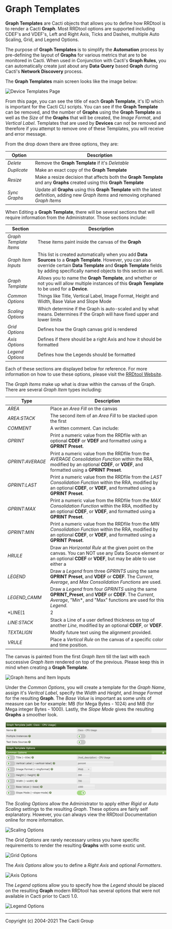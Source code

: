 # Graph Templates

**Graph Templates** are Cacti objects that allows you to define how RRDtool is
to render a Cacti **Graph**.  Most RRDtool options are supported including
CDEF's and VDEF's, Left and Right Axis, Ticks and Dashes, multiple Auto Scaling,
Grid, and Legend Options.

The purpose of **Graph Templates** is to simplify the **Automation** process by
pre-defining the layout of **Graphs** for various metrics that are to be
monitored in Cacti.  When used in Conjunction with Cacti's **Graph Rules**, you
can automatically create just about any **Data Query** based **Graph** during
Cacti's **Network Discovery** process.

The **Graph Templates** main screen looks like the image below:

![Device Templates Page](images/graph-templates1.png)

From this page, you can see the title of each **Graph Template**, it's ID which
is important for the Cacti CLI scripts.  You can see if the **Graph Template**
can be removed, and the number of **Graphs** using the **Graph Template** as
well as the *Size* of the **Graphs** that will be created, the *Image Format*,
and *Vertical Label*.  Templates that are used by **Devices** can not be removed
and therefore if you attempt to remove one of these Templates, you will receive
and error message.

From the drop down there are three options, they are:

Option | Description
--- | ---
*Delete* | Remove the **Graph Template** if it's *Deletable*
*Duplicate* | Make an exact copy of the **Graph Template**
*Resize* | Make a resize decision that affects both the **Graph Template** and any **Graphs** created using this **Graph Template**
*Sync Graphs* | Update all **Graphs** using this **Graph Template** with the latest definition, adding new *Graph Items* and removing orphaned *Graph Items*

When Editing a **Graph Template**, there will be several sections that will
require information from the Administrator.  Those sections include:

Section | Description
--- | ---
*Graph Template Items* | These items paint inside the canvas of the **Graph**
*Graph Item Inputs* | This list is created automatically when you add **Data Sources** to a **Graph Template**.  However, you can also override certain **Data Template** and **Graph Template** fields by adding specifically named objects to this section as well.
*Graph Template* | Allows you to name the **Graph Template**, and whether or not you will allow multiple instances of this **Graph Template** to be used for a **Device**.
*Common Options* | Things like Title, Vertical Label, Image Format, Height and Width, Base Value and Slope Mode
*Scaling Options* | Which determine if the Graph is auto-scaled and by what means.  Determines if the Graph will have fixed upper and lower limits
*Grid Options* | Defines how the Graph canvas grid is rendered
*Axis Options* | Defines if there should be a right Axis and how it should be formatted
*Legend Options* | Defines how the Legends should be formatted

Each of these sections are displayed below for reference.  For more information
on how to use these options, please visit the [RRDtool
Website](http://RRDtool.org).

The *Graph Items* make up what is draw within the canvas of the Graph.  There
are several *Graph Item* types including:

Type | Description
--- | ---
*AREA* | Place an *Area Fill* on the canvas
*AREA:STACK* | The second item of an *Area Fill* to be stacked upon the first
*COMMENT* | A written comment.  Can include: |host_*|, |query_*|, |input_*| *Replacement Variables*
*GPRINT* | Print a numeric value from the RRDfile with an optional **CDEF** or **VDEF** and formatted using a **GPRINT Preset**.
*GPRINT:AVERAGE* | Print a numeric value from the RRDfile from the *AVERAGE* *Consolidation Function* within the RRA, modified by an optional **CDEF**, or **VDEF**, and formatted using a **GPRINT Preset**.
*GPRINT:LAST* | Print a numeric value from the RRDfile from the *LAST* *Consolidation Function* within the RRA, modified by an optional **CDEF**, or **VDEF**, and formatted using a **GPRINT Preset**.
*GPRINT:MAX* | Print a numeric value from the RRDfile from the *MAX* *Consolidation Function* within the RRA, modified by an optional **CDEF**, or **VDEF**, and formatted using a **GPRINT Preset**.
*GPRINT:MIN* | Print a numeric value from the RRDfile from the *MIN* *Consolidation Function* within the RRA, modified by an optional **CDEF**, or **VDEF**, and formatted using a **GPRINT Preset**.
*HRULE* | Draw an *Horizontal Rule* at the given point on the canvas.  You can NOT use any Data Source element or an optional **CDEF** or **VDEF**, but may be able to use either a |query_*|, or |input_*| *Replacement Variable*.
*LEGEND* | Draw a *Legend* from three *GPRINTS* using the same **GPRINT Preset**, and **VDEF** or **CDEF**.  The *Current*, *Average*, and *Max* *Consolidation Functions* are used.
*LEGEND_CAMM* | Draw a *Legend* from four *GPRINTS* using the same **GPRINT_Preset**, and **VDEF** or **CDEF**.  The *Current*, *Average*, "Min*, and "Max" functions are used for this *Legend*.
*LINE[1|2|3]* | Draw a 1, 2, 3 or used defined thickness pixel *Line* from the RRDfile onto the canvas, modified by an optional **CDEF**, or **VDEF**.
*LINE:STACK* | Stack a Line of a user defined thickness on top of another *Line*, modified by an optional **CDEF**, or **VDEF**.
*TEXTALIGN* | Modify future text using the alignment provided.
*VRULE* | Place a *Vertical Rule* on the canvas of a specific color and time position.

The canvas is painted from the first *Graph Item* till the last with each
successive *Graph Item* rendered on top of the previous.  Please keep this in
mind when creating a **Graph Template**.

![Graph Items and Item Inputs](images/graph-templates-edit1.png)

Under the *Common Options*, you will create a template for the *Graph Name*,
assign it's *Veritcal Label*, specify the *Width* and *Height*, and *Image
Format* for the resulting **Graph**.  The *Base Value* is important as some
units of measure can be for example: MB (for Mega Bytes - 1024) and MiB (for
Mega integer Bytes - 1000).  Lastly, the *Slope Mode* gives the resulting
**Graphs** a smoother look.

![Graph Name and Common Options](images/graph-templates-edit2.png)

The *Scaling Options* allow the Administrator to apply either *Rigid* or *Auto
Scaling* settings to the resulting *Graph*.  These options are fairly self
explanatory.  However, you can always view the RRDtool Documentation online for
more information.

![Scaling Options](images/graph-templates-edit3.png)

The *Grid Options* are rarely necessary unless you have specific requirements to
render the resulting **Graphs** with some exotic unit.

![Grid Options](images/graph-templates-edit4.png)

The *Axis Options* allow you to define a *Right Axis* and optional *Formatters*.

![Axis Options](images/graph-templates-edit5.png)

The *Legend* options allow you to specify how the *Legend* should be placed on
the resulting **Graph** modern RRDtool has several options that were not
available in Cacti prior to Cacti 1.0.

![Legend Options](images/graph-templates-edit6.png)

---
<copy>Copyright (c) 2004-2021 The Cacti Group</copy>
